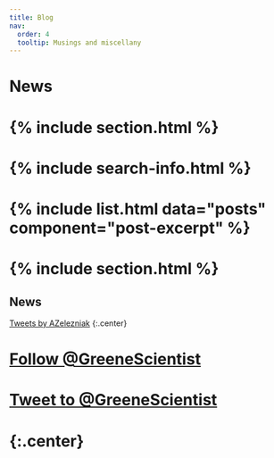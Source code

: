 ```yaml
---
title: Blog
nav:
  order: 4
  tooltip: Musings and miscellany
---
```


# <i class="fas fa-feather-alt"></i>News

# {% include section.html %}
# 
# {% include search-info.html %}
# 
# {% include list.html data="posts" component="post-excerpt" %}
# 
# {% include section.html %}

## News

<!-- Twitter embeds from https://publish.twitter.com/ -->

<a class="twitter-timeline" href="https://twitter.com/AZelezniak?ref_src=twsrc%5Etfw">Tweets by AZelezniak</a> <script async src="https://platform.twitter.com/widgets.js" charset="utf-8"></script>
{:.center}

# <a href="https://twitter.com/GreeneScientist?ref_src=twsrc%5Etfw" class="twitter-follow-button" data-show-count="false">Follow @GreeneScientist</a><script async src="https://platform.twitter.com/widgets.js" charset="utf-8"></script>
# <a href="https://twitter.com/intent/tweet?screen_name=GreeneScientist&ref_src=twsrc%5Etfw" class="twitter-mention-button" data-show-count="false">Tweet to @GreeneScientist</a><script async src="https://platform.twitter.com/widgets.js" charset="utf-8"></script>
# {:.center}

